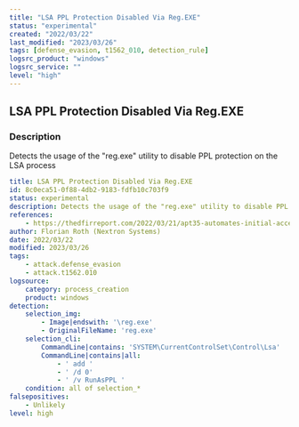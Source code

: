 ```yaml
---
title: "LSA PPL Protection Disabled Via Reg.EXE"
status: "experimental"
created: "2022/03/22"
last_modified: "2023/03/26"
tags: [defense_evasion, t1562_010, detection_rule]
logsrc_product: "windows"
logsrc_service: ""
level: "high"
---
```


## LSA PPL Protection Disabled Via Reg.EXE

### Description

Detects the usage of the "reg.exe" utility to disable PPL protection on the LSA process

```yml
title: LSA PPL Protection Disabled Via Reg.EXE
id: 8c0eca51-0f88-4db2-9183-fdfb10c703f9
status: experimental
description: Detects the usage of the "reg.exe" utility to disable PPL protection on the LSA process
references:
    - https://thedfirreport.com/2022/03/21/apt35-automates-initial-access-using-proxyshell/
author: Florian Roth (Nextron Systems)
date: 2022/03/22
modified: 2023/03/26
tags:
    - attack.defense_evasion
    - attack.t1562.010
logsource:
    category: process_creation
    product: windows
detection:
    selection_img:
        - Image|endswith: '\reg.exe'
        - OriginalFileName: 'reg.exe'
    selection_cli:
        CommandLine|contains: 'SYSTEM\CurrentControlSet\Control\Lsa'
        CommandLine|contains|all:
            - ' add '
            - ' /d 0'
            - ' /v RunAsPPL '
    condition: all of selection_*
falsepositives:
    - Unlikely
level: high

```
